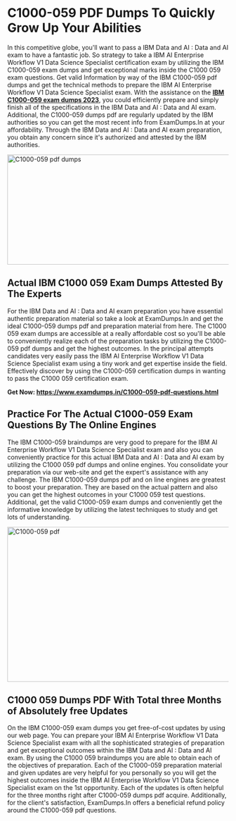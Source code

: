 <h1><strong>C1000-059 PDF Dumps To Quickly Grow Up Your Abilities</strong></h1>
<p>In this competitive globe, you'll want to pass a IBM Data and AI : Data and AI exam to have a fantastic job. So strategy to take a IBM AI Enterprise Workflow V1 Data Science Specialist certification exam by utilizing the IBM C1000-059 exam dumps and get exceptional marks inside the C1000 059 exam questions. Get valid Information by way of the IBM C1000-059 pdf dumps and get the technical methods to prepare the IBM AI Enterprise Workflow V1 Data Science Specialist exam. With the assistance on the <strong><a href="https://www.examdumps.in/C1000-059-pdf-questions.html">IBM C1000-059 exam dumps 2023</a></strong>, you could efficiently prepare and simply finish all of the specifications in the IBM Data and AI : Data and AI exam. Additional, the C1000-059 dumps pdf are regularly updated by the IBM authorities so you can get the most recent info from ExamDumps.In at your affordability. Through the IBM Data and AI : Data and AI exam preparation, you obtain any concern since it's authorized and attested by the IBM authorities.</p>
<p><img src="https://i.ibb.co/zxJwW90/Copy-of-Online-Classes-Twitter-header-post-Made-with-Poster-My-Wall-1.png" alt="C1000-059 pdf dumps" width="750" height="250" /></p>
<h2><strong>Actual IBM C1000 059 Exam Dumps Attested By The Experts</strong></h2>
<p>For the IBM Data and AI : Data and AI exam preparation you have essential authentic preparation material so take a look at ExamDumps.In and get the ideal C1000-059 dumps pdf and preparation material from here. The C1000 059 exam dumps are accessible at a really affordable cost so you'll be able to conveniently realize each of the preparation tasks by utilizing the C1000-059 pdf dumps and get the highest outcomes. In the principal attempts candidates very easily pass the IBM AI Enterprise Workflow V1 Data Science Specialist exam using a tiny work and get expertise inside the field. Effectively discover by using the C1000-059 certification dumps in wanting to pass the C1000 059 certification exam.</p>
<p><strong>Get Now:&nbsp;<a href="https://www.examdumps.in/C1000-059-pdf-questions.html">https://www.examdumps.in/C1000-059-pdf-questions.html</a></strong></p>
<h2><strong>Practice For The Actual C1000-059 Exam Questions By The Online Engines</strong></h2>
<p>The IBM C1000-059 braindumps are very good to prepare for the IBM AI Enterprise Workflow V1 Data Science Specialist exam and also you can conveniently practice for this actual IBM Data and AI : Data and AI exam by utilizing the C1000 059 pdf dumps and online engines. You consolidate your preparation via our web-site and get the expert's assistance with any challenge. The IBM C1000-059 dumps pdf and on line engines are greatest to boost your preparation. They are based on the actual pattern and also you can get the highest outcomes in your C1000 059 test questions. Additional, get the valid C1000-059 exam dumps and conveniently get the informative knowledge by utilizing the latest techniques to study and get lots of understanding.</p>
<p><a href="https://www.examdumps.in/C1000-059-pdf-questions.html"><img src="https://i.ibb.co/QkNtdwY/Copy-of-Zoom-Online-Classes-Facebook-Share-Po-Made-with-Poster-My-Wall-1.jpg" alt="C1000-059 pdf" width="670" height="352" /></a></p>
<h2><strong>C1000 059 Dumps PDF With Total three Months of Absolutely free Updates</strong></h2>
<p>On the IBM C1000-059 exam dumps you get free-of-cost updates by using our web page. You can prepare your IBM AI Enterprise Workflow V1 Data Science Specialist exam with all the sophisticated strategies of preparation and get exceptional outcomes within the IBM Data and AI : Data and AI exam. By using the C1000 059 braindumps you are able to obtain each of the objectives of preparation. Each of the C1000-059 preparation material and given updates are very helpful for you personally so you will get the highest outcomes inside the IBM AI Enterprise Workflow V1 Data Science Specialist exam on the 1st opportunity. Each of the updates is often helpful for the three months right after C1000-059 dumps pdf acquire. Additionally, for the client's satisfaction, ExamDumps.In offers a beneficial refund policy around the C1000-059 pdf questions.</p>
